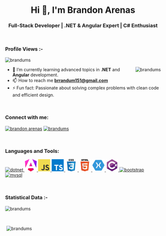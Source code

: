 <h1 align="center">Hi 👋, I'm Brandon Arenas</h1>
<h3 align="center">Full-Stack Developer | .NET & Angular Expert | C# Enthusiast</h3>

<br>

<p align="right"> <h3>Profile Views :-</h3> <img src="https://komarev.com/ghpvc/?username=brandums&label=Profile%20views&color=0e75b6&style=flat"
    alt="brandums" /> 
  </p>

<p><img align="right" src="https://github.com/brandums/brandums/blob/main/animation_500_kxa883sd.gif" alt="brandums" /></p>

- 🌱 I’m currently learning advanced topics in **.NET** and **Angular** development.
- 📫 How to reach me **brrandum151@gmail.com**
- ⚡ Fun fact: Passionate about solving complex problems with clean code and efficient design.

<br>

<h3 align="left">Connect with me:</h3>
<p align="left">
  <a href="www.linkedin.com/in/brandon-arenas151" target="blank"><img align="center"
      src="https://raw.githubusercontent.com/rahuldkjain/github-profile-readme-generator/master/src/images/icons/Social/linked-in-alt.svg"
      alt="brandon arenas" height="30" width="40" /></a>
  <a href="https://github.com/brandums" target="blank"><img align="center"
      src="https://raw.githubusercontent.com/rahuldkjain/github-profile-readme-generator/master/src/images/icons/Social/github.svg"
      alt="brandums" height="30" width="40" /></a>
</p>

<br>

<h3 align="left">Languages and Tools:</h3>
<p align="left"> 
  <a href="https://dotnet.microsoft.com/" target="_blank" rel="noreferrer"> <img
      src="https://filezner.com/upload/logo-software/microsoft-net-desktop-runtime.png"
      alt="dotnet" width="40" height="40" /> </a> 
  <a href="https://angular.io/" target="_blank" rel="noreferrer"> <img
      src="https://raw.githubusercontent.com/devicons/devicon/master/icons/angular/angular-original.svg"
      alt="angular" width="40" height="40" /> </a> 
  <a href="https://developer.mozilla.org/en-US/docs/Web/JavaScript" target="_blank" rel="noreferrer"> <img
      src="https://raw.githubusercontent.com/devicons/devicon/master/icons/javascript/javascript-original.svg"
      alt="javascript" width="40" height="40" /> </a> 
  <a href="https://www.typescriptlang.org/" target="_blank" rel="noreferrer"> <img
      src="https://raw.githubusercontent.com/devicons/devicon/master/icons/typescript/typescript-original.svg"
      alt="typescript" width="40" height="40" /> </a> 
  <a href="https://www.w3schools.com/css/" target="_blank" rel="noreferrer"> <img
      src="https://raw.githubusercontent.com/devicons/devicon/master/icons/css3/css3-original-wordmark.svg" alt="css3"
      width="40" height="40" /> </a> 
  <a href="https://www.w3.org/html/" target="_blank" rel="noreferrer"> <img
      src="https://raw.githubusercontent.com/devicons/devicon/master/icons/html5/html5-original-wordmark.svg"
      alt="html5" width="40" height="40" /> </a> 
  <a href="https://www.microsoft.com/en-us/p/xamarin/9nblggh42thsz" target="_blank" rel="noreferrer"> <img
      src="https://raw.githubusercontent.com/devicons/devicon/master/icons/xamarin/xamarin-original.svg"
      alt="xamarin" width="40" height="40" /> </a> 
  <a href="https://www.microsoft.com/net" target="_blank" rel="noreferrer"> <img
      src="https://raw.githubusercontent.com/devicons/devicon/master/icons/csharp/csharp-original.svg"
      alt="csharp" width="40" height="40" /> </a> 
  <a href="https://getbootstrap.com" target="_blank" rel="noreferrer"> <img
      src="https://www.svgrepo.com/show/303293/bootstrap-4-logo.svg"
      alt="bootstrap" width="40" height="40" /> </a> 
  <a href="https://www.mysql.com/" target="_blank" rel="noreferrer"> <img
      src="https://www.svgrepo.com/show/255832/sql.svg"
      alt="mysql" width="40" height="40" /> </a> 
</p>

<br>

<h3>Statistical Data :-</h3>
<p><img align="center"
    src="https://github-readme-stats.vercel.app/api/top-langs?username=brandums&show_icons=true&locale=en&bg_color=0d1117&text_color=ffffff&layout=compact"
    alt="brandums" 
    bg_color=#808080/></p>

<br>

<p>&nbsp;<img align="center" src="https://github-readme-stats.vercel.app/api?username=brandums&show_icons=true&locale=en&bg_color=0d1117&text_color=ffffff&repo=convoychat"
    alt="brandums" /></p>
